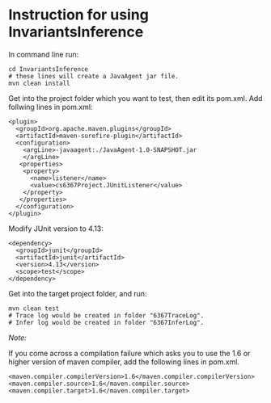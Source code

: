 <h1>Instruction for using InvariantsInference</h1>

In command line run:
```
cd InvariantsInference
# these lines will create a JavaAgent jar file.
mvn clean install
```

Get into the project folder which you want to test, then edit its pom.xml.
Add follwing lines in pom.xml:

```
<plugin>
  <groupId>org.apache.maven.plugins</groupId>
  <artifactId>maven-surefire-plugin</artifactId>
  <configuration>
    <argLine>-javaagent:./JavaAgent-1.0-SNAPSHOT.jar
    </argLine>
   <properties>
    <property>
      <name>listener</name>
      <value>cs6367Project.JUnitListener</value>
    </property>
   </properties>
  </configuration>
</plugin>
```
Modify JUnit version to 4.13:
```
<dependency>
  <groupId>junit</groupId>
  <artifactId>junit</artifactId>
  <version>4.13</version>
  <scope>test</scope>
</dependency>
```
Get into the target project folder, and run:
```
mvn clean test
# Trace log would be created in folder "6367TraceLog".
# Infer log would be created in folder "6367InferLog".
```

*Note:*

If you come across a compilation failure which asks you to use the 1.6 or higher version of maven compiler, add the 
following lines in pom.xml.

    <maven.compiler.compilerVersion>1.6</maven.compiler.compilerVersion>
    <maven.compiler.source>1.6</maven.compiler.source>
    <maven.compiler.target>1.6</maven.compiler.target>
